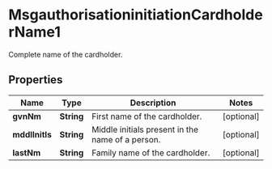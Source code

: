 

# MsgauthorisationinitiationCardholderName1

Complete name of the cardholder.
## Properties

Name | Type | Description | Notes
------------ | ------------- | ------------- | -------------
**gvnNm** | **String** | First name of the cardholder. |  [optional]
**mddlInitls** | **String** | Middle initials present in the name of a person. |  [optional]
**lastNm** | **String** | Family name of the cardholder. |  [optional]




